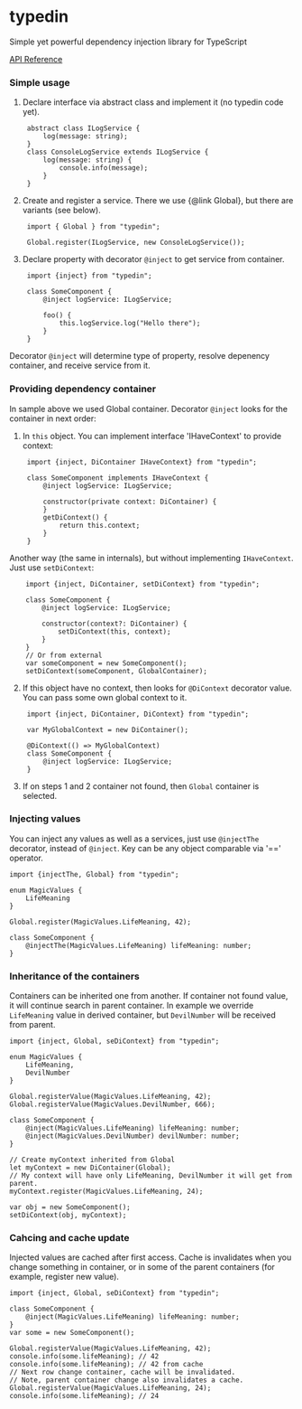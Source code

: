 # typedin
Simple yet powerful dependency injection library for TypeScript

[API Reference](https://pfight.github.io/typedin/)

### Simple usage

1) Declare interface via abstract class and implement it (no typedin code yet).

        abstract class ILogService {
            log(message: string);
        }
        class ConsoleLogService extends ILogService {
            log(message: string) {
                console.info(message);
            }
        }

2) Create and register a service. There we use {@link Global}, but there are variants (see below).

        import { Global } from "typedin";

        Global.register(ILogService, new ConsoleLogService());

3) Declare property with decorator `@inject` to get service from container. 

        import {inject} from "typedin";

        class SomeComponent {
            @inject logService: ILogService;

		    foo() {
			    this.logService.log("Hello there");
		    }
        }

Decorator `@inject` will determine type of property, resolve depenency container, and receive service from it.


### Providing dependency container

In sample above we used Global container. Decorator `@inject` looks for the container in next order:

1. In `this` object. You can implement interface 'IHaveContext' to provide context:

        import {inject, DiContainer IHaveContext} from "typedin";

        class SomeComponent implements IHaveContext {  
            @inject logService: ILogService;
      
            constructor(private context: DiContainer) {
            }        
            getDiContext() {
                return this.context;
            }
        }

Another way (the same in internals), but without implementing `IHaveContext`. Just use `setDiContext`:

        import {inject, DiContainer, setDiContext} from "typedin";

        class SomeComponent {
            @inject logService: ILogService;
  
            constructor(context?: DiContainer) {
                setDiContext(this, context);
            }
        }
        // Or from external
        var someComponent = new SomeComponent();
        setDiContext(someComponent, GlobalContainer);

2. If this object have no context, then looks for `@DiContext` decorator value. You can pass some own global context to it.
    
        import {inject, DiContainer, DiContext} from "typedin";

        var MyGlobalContext = new DiContainer();

        @DiContext(() => MyGlobalContext)
        class SomeComponent {
            @inject logService: ILogService;
        }

3. If on steps 1 and 2 container not found, then `Global` container is selected.


### Injecting values

You can inject any values as well as a services, just use `@injectThe` decorator, instead of `@inject`. Key can be any object comparable via '==' operator. 

    import {injectThe, Global} from "typedin";

    enum MagicValues {
        LifeMeaning
    }

    Global.register(MagicValues.LifeMeaning, 42);
    
    class SomeComponent {
        @injectThe(MagicValues.LifeMeaning) lifeMeaning: number;
    }


### Inheritance of the containers

Containers can be inherited one from another. If container not found value, it will continue search in parent container. In example we override `LifeMeaning` value in derived container, but `DevilNumber` will be received from parent.


    import {inject, Global, seDiContext} from "typedin";

    enum MagicValues {
        LifeMeaning,
        DevilNumber
    }

    Global.registerValue(MagicValues.LifeMeaning, 42);
    Global.registerValue(MagicValues.DevilNumber, 666);
    
    class SomeComponent {
        @inject(MagicValues.LifeMeaning) lifeMeaning: number;
        @inject(MagicValues.DevilNumber) devilNumber: number;
    }

    // Create myContext inherited from Global
    let myContext = new DiContainer(Global);
    // My context will have only LifeMeaning, DevilNumber it will get from parent.
    myContext.register(MagicValues.LifeMeaning, 24);
    
    var obj = new SomeComponent();
    setDiContext(obj, myContext);


### Cahcing and cache update

Injected values are cached after first access. Cache is invalidates when you change something in container, or in some of the parent containers (for example, register new value).

    import {inject, Global, seDiContext} from "typedin";

    class SomeComponent {
        @inject(MagicValues.LifeMeaning) lifeMeaning: number;
    }
    var some = new SomeComponent();
    
    Global.registerValue(MagicValues.LifeMeaning, 42);
    console.info(some.lifeMeaning); // 42
    console.info(some.lifeMeaning); // 42 from cache
    // Next row change container, cache will be invalidated. 
    // Note, parent container change also invalidates a cache.
    Global.registerValue(MagicValues.LifeMeaning, 24); 
    console.info(some.lifeMeaning); // 24